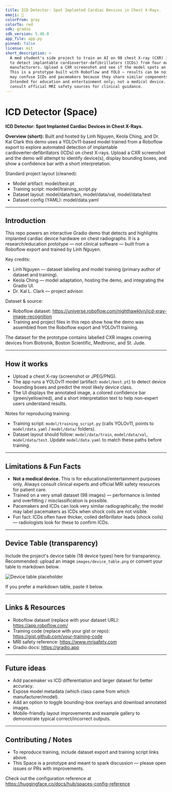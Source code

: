 ```yaml
---
title: ICD Detector: Spot Implanted Cardiac Devices in Chest X-Rays.
emoji: 🏃
colorFrom: gray
colorTo: red
sdk: gradio
sdk_version: 5.46.0
app_file: app.py
pinned: false
license: mit
short_description: >
  A med student's side project to train an AI on 98 chest X-ray (CXR) images
  to detect implantable cardioverter‑defibrillators (ICDs) from four major
  manufacturers. Upload a CXR screenshot and see if the model spots an ICD.
  This is a prototype built with Roboflow and YOLO — results can be noisy and
  may confuse ICDs and pacemakers because they share similar components.
  Intended for education and entertainment only; not a medical device. Always
  consult official MRI safety sources for clinical guidance.
---
```

# ICD Detector (Space)
**ICD Detector: Spot Implanted Cardiac Devices in Chest X-Rays.**

**Overview (short):**
Built and hosted by Linh Nguyen, Keola Ching, and Dr. Kal Clark this demo uses a YOLOv11-based model trained from a Roboflow export to explore automated detection of implantable cardioverter‑defibrillators (ICDs) on chest X-rays. Upload a CXR screenshot and the demo will attempt to identify device(s), display bounding boxes, and show a confidence bar with a short interpretation.

Standard project layout (cleaned):
- Model artifact: model/best.pt
- Training script: model/training_script.py
- Dataset layout: model/data/train, model/data/val, model/data/test
- Dataset config (YAML): model/data.yaml

---

## Introduction
This repo powers an interactive Gradio demo that detects and highlights implanted cardiac device hardware on chest radiographs. It is a research/education prototype — not clinical software — built from a Roboflow export and trained by Linh Nguyen.

Key credits:
- Linh Nguyen — dataset labeling and model training (primary author of dataset and training).
- Keola Ching — model adaptation, hosting the demo, and integrating the Gradio UI.
- Dr. Kal L. Clark — project advisor.

Dataset & source:
- Roboflow dataset: https://universe.roboflow.com/nighthawklvn/icd-xray-image-recognition
- Training and project files in this repo show how the demo was assembled from the Roboflow export and YOLOv11 training.

The dataset for the prototype contains labelled CXR images covering devices from Biotronik, Boston Scientific, Medtronic, and St. Jude.

---

## How it works
- Upload a chest X-ray (screenshot or JPEG/PNG).
- The app runs a YOLOv11 model (artifact: `model/best.pt`) to detect device bounding boxes and predict the most likely device class.
- The UI displays the annotated image, a colored confidence bar (green/yellow/red), and a short interpretation text to help non-expert users understand results.

Notes for reproducing training:
- Training script: `model/training_script.py` (calls YOLOv11, points to `model/data.yaml` / `model/data/` folders).
- Dataset layout should follow: `model/data/train`, `model/data/val`, `model/data/test`. Update `model/data.yaml` to match these paths before training.

---

## Limitations & Fun Facts
- **Not a medical device.** This is for educational/entertainment purposes only. Always consult clinical experts and official MRI safety resources for patient care.
- Trained on a very small dataset (98 images) — performance is limited and overfitting / misclassification is possible.
- Pacemakers and ICDs can look very similar radiographically; the model may label pacemakers as ICDs when shock coils are not visible.
- Fun fact: ICDs often have thicker, coiled defibrillator leads (shock coils) — radiologists look for these to confirm ICDs.

---

## Device Table (transparency)
Include the project's device table (18 device types) here for transparency. Recommended: upload an image `images/device_table.png` or convert your table to markdown below.

![Device table placeholder](images/device_table.png)

If you prefer a markdown table, paste it below.

---

## Links & Resources
- Roboflow dataset (replace with your dataset URL): https://app.roboflow.com/
- Training code (replace with your gist or repo): https://gist.github.com/your-training-code
- MRI safety reference: https://www.mrisafety.com
- Gradio docs: https://gradio.app

---

## Future ideas
- Add pacemaker vs ICD differentiation and larger dataset for better accuracy.
- Expose model metadata (which class came from which manufacturer/model).
- Add an option to toggle bounding-box overlays and download annotated images.
- Mobile-friendly layout improvements and example gallery to demonstrate typical correct/incorrect outputs.

---

## Contributing / Notes
- To reproduce training, include dataset export and training script links above.
- This Space is a prototype and meant to spark discussion — please open issues or PRs with improvements.

Check out the configuration reference at https://huggingface.co/docs/hub/spaces-config-reference
